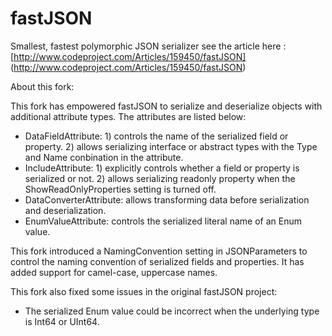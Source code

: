 fastJSON
========

Smallest, fastest polymorphic JSON serializer
see the article here : [http://www.codeproject.com/Articles/159450/fastJSON] (http://www.codeproject.com/Articles/159450/fastJSON)

About this fork:

This fork has empowered fastJSON to serialize and deserialize objects with additional attribute types.
The attributes are listed below:
* DataFieldAttribute: 1) controls the name of the serialized field or property. 2) allows serializing interface or abstract types with the Type and Name conbination in the attribute.
* IncludeAttribute: 1) explicitly controls whether a field or property is serialized or not. 2) allows serializing readonly property when the ShowReadOnlyProperties setting is turned off.
* DataConverterAttribute: allows transforming data before serialization and deserialization.
* EnumValueAttribute: controls the serialized literal name of an Enum value.

This fork introduced a NamingConvention setting in JSONParameters to control the naming convention of serialized fields and properties. It has added support for camel-case, uppercase names.

This fork also fixed some issues in the original fastJSON project:
* The serialized Enum value could be incorrect when the underlying type is Int64 or UInt64.
